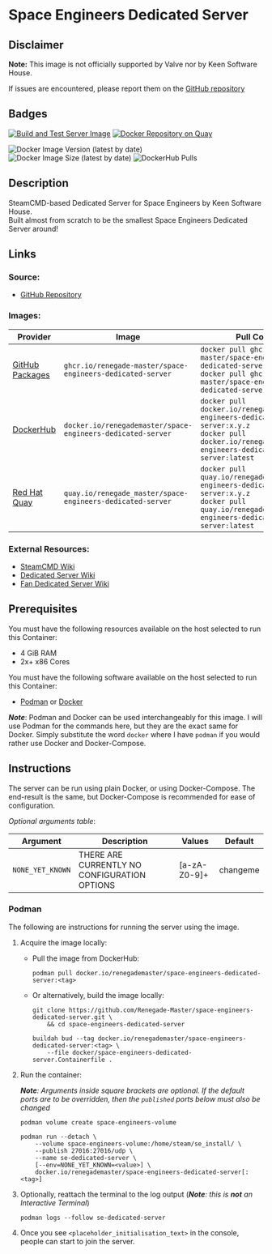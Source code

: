 # Space Engineers Dedicated Server

## Disclaimer

**Note:** This image is not officially supported by Valve nor by Keen Software
House.

If issues are encountered, please report them on
the [GitHub repository](https://github.com/Renegade-Master/space-engineers-dedicated-server/issues/new/choose)

## Badges

[![Build and Test Server Image](https://github.com/Renegade-Master/space-engineers-dedicated-server/actions/workflows/docker-build.yml/badge.svg?branch=main)](https://github.com/Renegade-Master/space-engineers-dedicated-server/actions/workflows/docker-build.yml)
[![Docker Repository on Quay](https://quay.io/repository/renegade_master/space-engineers-dedicated-server/status "Docker Repository on Quay")](https://quay.io/repository/renegade_master/space-engineers-dedicated-server)

![Docker Image Version (latest by date)](https://img.shields.io/docker/v/renegademaster/space-engineers-dedicated-server?label=Latest%20Version)
![Docker Image Size (latest by date)](https://img.shields.io/docker/image-size/renegademaster/space-engineers-dedicated-server?label=Image%20Size)
![DockerHub Pulls](https://img.shields.io/docker/pulls/renegademaster/space-engineers-dedicated-server?label=DockerHub%20Pull%20Count)

## Description

SteamCMD-based Dedicated Server for Space Engineers by Keen Software House.  
Built almost from scratch to be the smallest Space Engineers Dedicated Server
around!

## Links

### Source:

- [GitHub Repository](https://github.com/Renegade-Master/space-engineers-dedicated-server)

### Images:

| Provider                                                                                                                               | Image                                                       | Pull Command                                                                                                                                                     |
|----------------------------------------------------------------------------------------------------------------------------------------|-------------------------------------------------------------|------------------------------------------------------------------------------------------------------------------------------------------------------------------|
| [GitHub Packages](https://github.com/Renegade-Master/space-engineers-dedicated-server/pkgs/container/space-engineers-dedicated-server) | `ghcr.io/renegade-master/space-engineers-dedicated-server`  | `docker pull ghcr.io/renegade-master/space-engineers-dedicated-server:x.y.z`<br/>`docker pull ghcr.io/renegade-master/space-engineers-dedicated-server:latest`   |
| [DockerHub](https://hub.docker.com/r/renegademaster/space-engineers-dedicated-server)                                                  | `docker.io/renegademaster/space-engineers-dedicated-server` | `docker pull docker.io/renegademaster/space-engineers-dedicated-server:x.y.z`<br/>`docker pull docker.io/renegademaster/space-engineers-dedicated-server:latest` |
| [Red Hat Quay](https://quay.io/repository/renegade_master/space-engineers-dedicated-server)                                            | `quay.io/renegade_master/space-engineers-dedicated-server`  | `docker pull quay.io/renegade_master/space-engineers-dedicated-server:x.y.z`<br/>`docker pull quay.io/renegade_master/space-engineers-dedicated-server:latest`   |

### External Resources:

- [SteamCMD Wiki](https://developer.valvesoftware.com/wiki/SteamCMD)
- [Dedicated Server Wiki](https://www.spaceengineersgame.com/dedicated-servers/)
- [Fan Dedicated Server Wiki](https://spaceengineers.fandom.com/wiki/Setting_up_a_Space_Engineers_Dedicated_Server)

## Prerequisites

You must have the following resources available on the host selected to run this
Container:

* 4 GiB RAM
* 2x+ x86 Cores

You must have the following software available on the host selected to run this
Container:

* [Podman](https://podman.io/docs/installation)
  or [Docker](https://docs.docker.com/engine/install/)

**_Note_**: Podman and Docker can be used interchangeably for this image. I will
use Podman for the commands here, but they are the exact same for Docker. Simply
substitute the word `docker` where I have `podman` if you would rather use
Docker and Docker-Compose.

## Instructions

The server can be run using plain Docker, or using Docker-Compose. The
end-result is the same, but Docker-Compose is recommended for ease of
configuration.

_Optional arguments table_:

| Argument         | Description                                  | Values       | Default  |
|------------------|----------------------------------------------|--------------|----------|
| `NONE_YET_KNOWN` | THERE ARE CURRENTLY NO CONFIGURATION OPTIONS | [a-zA-Z0-9]+ | changeme |

### Podman

The following are instructions for running the server using the image.

1. Acquire the image locally:

    - Pull the image from DockerHub:

      ```shell
      podman pull docker.io/renegademaster/space-engineers-dedicated-server:<tag>
      ```

    - Or alternatively, build the image locally:

       ```shell
       git clone https://github.com/Renegade-Master/space-engineers-dedicated-server.git \
           && cd space-engineers-dedicated-server

       buildah bud --tag docker.io/renegademaster/space-engineers-dedicated-server:<tag> \
           --file docker/space-engineers-dedicated-server.Containerfile .
       ```

2. Run the container:

   ***Note**: Arguments inside square brackets are optional. If the default
   ports are to be overridden, then the
   `published` ports below must also be changed*

   ```shell
   podman volume create space-engineers-volume

   podman run --detach \
       --volume space-engineers-volume:/home/steam/se_install/ \
       --publish 27016:27016/udp \
       --name se-dedicated-server \
       [--env=NONE_YET_KNOWN=<value>] \
       docker.io/renegademaster/space-engineers-dedicated-server[:<tag>]
   ```

3. Optionally, reattach the terminal to the log output (***Note**: this
   is **not**
   an Interactive Terminal*)

   ```shell
   podman logs --follow se-dedicated-server
   ```

4. Once you see `<placeholder_initialisation_text>` in the console, people can
   start to join the server.

